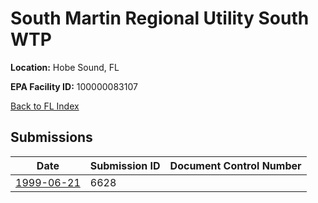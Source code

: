 # South Martin Regional Utility South WTP

**Location:** Hobe Sound, FL

**EPA Facility ID:** 100000083107

[Back to FL Index](../../index.md)

## Submissions

| Date | Submission ID | Document Control Number |
|------|--------------|-------------------------|
| [1999-06-21](submissions/6628.md) | 6628 |  |
